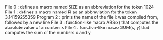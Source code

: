 File 0 : defines a macro named SIZE as an abbreviation for the token 1024
File 1 : defines a macro named PI as an abbreviation for the token 3.14159265359
Program 2 : prints the name of the file it was compiled from, followed by a new line
File 3 : function-like macro ABS(x) that computes the absolute value of a number x
File 4 : function-like macro SUM(x, y) that computes the sum of the numbers x and y